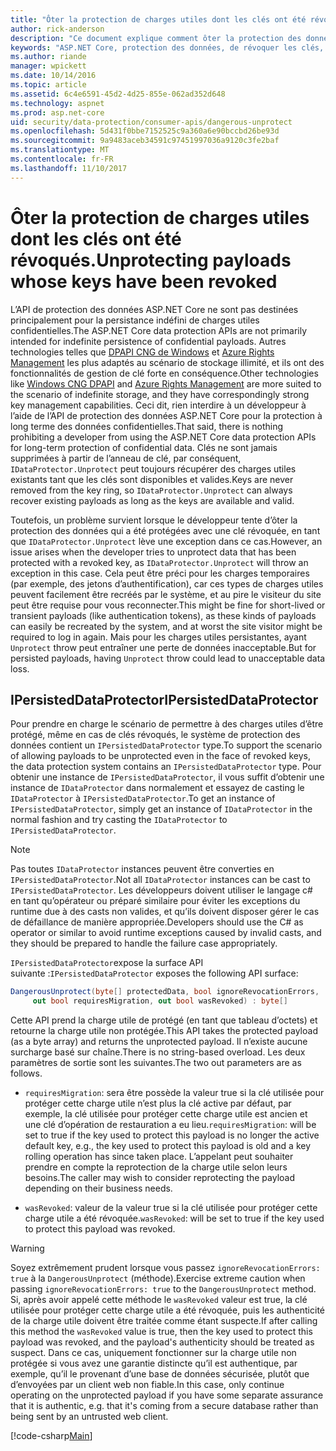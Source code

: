 ```yaml
---
title: "Ôter la protection de charges utiles dont les clés ont été révoqués."
author: rick-anderson
description: "Ce document explique comment ôter la protection des données, protégées avec des clés qui ont depuis été révoqués, dans une application ASP.NET Core."
keywords: "ASP.NET Core, protection des données, de révoquer les clés, IPersistedDataProtector"
ms.author: riande
manager: wpickett
ms.date: 10/14/2016
ms.topic: article
ms.assetid: 6c4e6591-45d2-4d25-855e-062ad352d648
ms.technology: aspnet
ms.prod: asp.net-core
uid: security/data-protection/consumer-apis/dangerous-unprotect
ms.openlocfilehash: 5d431f0bbe7152525c9a360a6e90bccbd26be93d
ms.sourcegitcommit: 9a9483aceb34591c97451997036a9120c3fe2baf
ms.translationtype: MT
ms.contentlocale: fr-FR
ms.lasthandoff: 11/10/2017
---
```

# <a name="unprotecting-payloads-whose-keys-have-been-revoked"></a><span data-ttu-id="37037-104">Ôter la protection de charges utiles dont les clés ont été révoqués.</span><span class="sxs-lookup"><span data-stu-id="37037-104">Unprotecting payloads whose keys have been revoked</span></span>

<a name="data-protection-consumer-apis-dangerous-unprotect"></a>

<span data-ttu-id="37037-105">L’API de protection des données ASP.NET Core ne sont pas destinées principalement pour la persistance indéfini de charges utiles confidentielles.</span><span class="sxs-lookup"><span data-stu-id="37037-105">The ASP.NET Core data protection APIs are not primarily intended for indefinite persistence of confidential payloads.</span></span> <span data-ttu-id="37037-106">Autres technologies telles que [DPAPI CNG de Windows](https://msdn.microsoft.com/library/windows/desktop/hh706794%28v=vs.85%29.aspx) et [Azure Rights Management](https://docs.microsoft.com/rights-management/) les plus adaptés au scénario de stockage illimité, et ils ont des fonctionnalités de gestion de clé forte en conséquence.</span><span class="sxs-lookup"><span data-stu-id="37037-106">Other technologies like [Windows CNG DPAPI](https://msdn.microsoft.com/library/windows/desktop/hh706794%28v=vs.85%29.aspx) and [Azure Rights Management](https://docs.microsoft.com/rights-management/) are more suited to the scenario of indefinite storage, and they have correspondingly strong key management capabilities.</span></span> <span data-ttu-id="37037-107">Ceci dit, rien interdire à un développeur à l’aide de l’API de protection des données ASP.NET Core pour la protection à long terme des données confidentielles.</span><span class="sxs-lookup"><span data-stu-id="37037-107">That said, there is nothing prohibiting a developer from using the ASP.NET Core data protection APIs for long-term protection of confidential data.</span></span> <span data-ttu-id="37037-108">Clés ne sont jamais supprimées à partir de l’anneau de clé, par conséquent, `IDataProtector.Unprotect` peut toujours récupérer des charges utiles existants tant que les clés sont disponibles et valides.</span><span class="sxs-lookup"><span data-stu-id="37037-108">Keys are never removed from the key ring, so `IDataProtector.Unprotect` can always recover existing payloads as long as the keys are available and valid.</span></span>

<span data-ttu-id="37037-109">Toutefois, un problème survient lorsque le développeur tente d’ôter la protection des données qui a été protégées avec une clé révoquée, en tant que `IDataProtector.Unprotect` lève une exception dans ce cas.</span><span class="sxs-lookup"><span data-stu-id="37037-109">However, an issue arises when the developer tries to unprotect data that has been protected with a revoked key, as `IDataProtector.Unprotect` will throw an exception in this case.</span></span> <span data-ttu-id="37037-110">Cela peut être préci pour les charges temporaires (par exemple, des jetons d’authentification), car ces types de charges utiles peuvent facilement être recréés par le système, et au pire le visiteur du site peut être requise pour vous reconnecter.</span><span class="sxs-lookup"><span data-stu-id="37037-110">This might be fine for short-lived or transient payloads (like authentication tokens), as these kinds of payloads can easily be recreated by the system, and at worst the site visitor might be required to log in again.</span></span> <span data-ttu-id="37037-111">Mais pour les charges utiles persistantes, ayant `Unprotect` throw peut entraîner une perte de données inacceptable.</span><span class="sxs-lookup"><span data-stu-id="37037-111">But for persisted payloads, having `Unprotect` throw could lead to unacceptable data loss.</span></span>

## <a name="ipersisteddataprotector"></a><span data-ttu-id="37037-112">IPersistedDataProtector</span><span class="sxs-lookup"><span data-stu-id="37037-112">IPersistedDataProtector</span></span>

<span data-ttu-id="37037-113">Pour prendre en charge le scénario de permettre à des charges utiles d’être protégé, même en cas de clés révoqués, le système de protection des données contient un `IPersistedDataProtector` type.</span><span class="sxs-lookup"><span data-stu-id="37037-113">To support the scenario of allowing payloads to be unprotected even in the face of revoked keys, the data protection system contains an `IPersistedDataProtector` type.</span></span> <span data-ttu-id="37037-114">Pour obtenir une instance de `IPersistedDataProtector`, il vous suffit d’obtenir une instance de `IDataProtector` dans normalement et essayez de casting le `IDataProtector` à `IPersistedDataProtector`.</span><span class="sxs-lookup"><span data-stu-id="37037-114">To get an instance of `IPersistedDataProtector`, simply get an instance of `IDataProtector` in the normal fashion and try casting the `IDataProtector` to `IPersistedDataProtector`.</span></span>

> [!NOTE]
> <span data-ttu-id="37037-115">Pas toutes `IDataProtector` instances peuvent être converties en `IPersistedDataProtector`.</span><span class="sxs-lookup"><span data-stu-id="37037-115">Not all `IDataProtector` instances can be cast to `IPersistedDataProtector`.</span></span> <span data-ttu-id="37037-116">Les développeurs doivent utiliser le langage c# en tant qu’opérateur ou préparé similaire pour éviter les exceptions du runtime due à des casts non valides, et qu’ils doivent disposer gérer le cas de défaillance de manière appropriée.</span><span class="sxs-lookup"><span data-stu-id="37037-116">Developers should use the C# as operator or similar to avoid runtime exceptions caused by invalid casts, and they should be prepared to handle the failure case appropriately.</span></span>

<span data-ttu-id="37037-117">`IPersistedDataProtector`expose la surface API suivante :</span><span class="sxs-lookup"><span data-stu-id="37037-117">`IPersistedDataProtector` exposes the following API surface:</span></span>

```csharp
DangerousUnprotect(byte[] protectedData, bool ignoreRevocationErrors,
     out bool requiresMigration, out bool wasRevoked) : byte[]
```

<span data-ttu-id="37037-118">Cette API prend la charge utile de protégé (en tant que tableau d’octets) et retourne la charge utile non protégée.</span><span class="sxs-lookup"><span data-stu-id="37037-118">This API takes the protected payload (as a byte array) and returns the unprotected payload.</span></span> <span data-ttu-id="37037-119">Il n’existe aucune surcharge basé sur chaîne.</span><span class="sxs-lookup"><span data-stu-id="37037-119">There is no string-based overload.</span></span> <span data-ttu-id="37037-120">Les deux paramètres de sortie sont les suivantes.</span><span class="sxs-lookup"><span data-stu-id="37037-120">The two out parameters are as follows.</span></span>

* <span data-ttu-id="37037-121">`requiresMigration`: sera être possède la valeur true si la clé utilisée pour protéger cette charge utile n’est plus la clé active par défaut, par exemple, la clé utilisée pour protéger cette charge utile est ancien et une clé d’opération de restauration a eu lieu.</span><span class="sxs-lookup"><span data-stu-id="37037-121">`requiresMigration`: will be set to true if the key used to protect this payload is no longer the active default key, e.g., the key used to protect this payload is old and a key rolling operation has since taken place.</span></span> <span data-ttu-id="37037-122">L’appelant peut souhaiter prendre en compte la reprotection de la charge utile selon leurs besoins.</span><span class="sxs-lookup"><span data-stu-id="37037-122">The caller may wish to consider reprotecting the payload depending on their business needs.</span></span>

* <span data-ttu-id="37037-123">`wasRevoked`: valeur de la valeur true si la clé utilisée pour protéger cette charge utile a été révoquée.</span><span class="sxs-lookup"><span data-stu-id="37037-123">`wasRevoked`: will be set to true if the key used to protect this payload was revoked.</span></span>

>[!WARNING]
> <span data-ttu-id="37037-124">Soyez extrêmement prudent lorsque vous passez `ignoreRevocationErrors: true` à la `DangerousUnprotect` (méthode).</span><span class="sxs-lookup"><span data-stu-id="37037-124">Exercise extreme caution when passing `ignoreRevocationErrors: true` to the `DangerousUnprotect` method.</span></span> <span data-ttu-id="37037-125">Si, après avoir appelé cette méthode le `wasRevoked` valeur est true, la clé utilisée pour protéger cette charge utile a été révoquée, puis les authenticité de la charge utile doivent être traitée comme étant suspecte.</span><span class="sxs-lookup"><span data-stu-id="37037-125">If after calling this method the `wasRevoked` value is true, then the key used to protect this payload was revoked, and the payload's authenticity should be treated as suspect.</span></span> <span data-ttu-id="37037-126">Dans ce cas, uniquement fonctionner sur la charge utile non protégée si vous avez une garantie distincte qu’il est authentique, par exemple, qu’il le provenant d’une base de données sécurisée, plutôt que d’envoyées par un client web non fiable.</span><span class="sxs-lookup"><span data-stu-id="37037-126">In this case, only continue operating on the unprotected payload if you have some separate assurance that it is authentic, e.g. that it's coming from a secure database rather than being sent by an untrusted web client.</span></span>

[!code-csharp[Main](dangerous-unprotect/samples/dangerous-unprotect.cs)]
